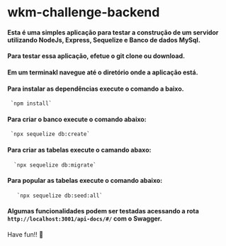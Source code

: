 # wkm-challenge-backend

#### Esta é uma simples aplicação para testar a construção de um servidor utilizando NodeJs, Express, Sequelize e Banco de dados MySql.

#### Para testar essa aplicação, efetue o git clone ou download.

#### Em um terminakl navegue até o diretório onde a aplicação está. 

#### Para instalar as dependências execute o comando a baixo.

     `npm install`
 
#### Para criar o banco execute o comando abaixo:

     `npx sequelize db:create`

#### Para criar as tabelas execute o camando abaxo:

      `npx sequelize db:migrate`
      
#### Para popular as tabelas execute o comando abaixo:

       `npx sequelize db:seed:all`
       
#### Algumas funcionalidades podem ser testadas acessando a rota `http://localhost:3001/api-docs/#/` com o Swagger.
       
Have fun!! 🥳
